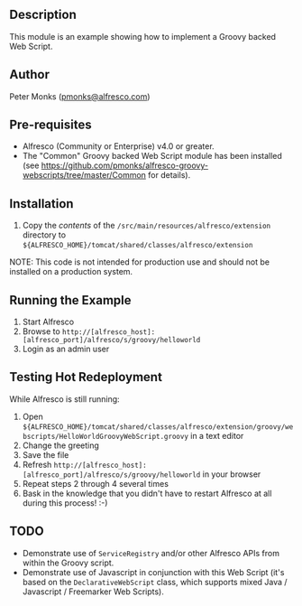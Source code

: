 ## Description
This module is an example showing how to implement a Groovy backed Web Script.

## Author
Peter Monks (pmonks@alfresco.com)

## Pre-requisites
* Alfresco (Community or Enterprise) v4.0 or greater.
* The "Common" Groovy backed Web Script module has been installed (see https://github.com/pmonks/alfresco-groovy-webscripts/tree/master/Common for details).

## Installation
1. Copy the *contents* of the ```/src/main/resources/alfresco/extension``` directory to ```${ALFRESCO_HOME}/tomcat/shared/classes/alfresco/extension```

NOTE: This code is not intended for production use and should not be installed
on a production system.

## Running the Example
1. Start Alfresco
2. Browse to ```http://[alfresco_host]:[alfresco_port]/alfresco/s/groovy/helloworld```
3. Login as an admin user

## Testing Hot Redeployment
While Alfresco is still running:

1. Open ```${ALFRESCO_HOME}/tomcat/shared/classes/alfresco/extension/groovy/webscripts/HelloWorldGroovyWebScript.groovy``` in a text editor
2. Change the greeting
3. Save the file
4. Refresh ```http://[alfresco_host]:[alfresco_port]/alfresco/s/groovy/helloworld``` in your browser
5. Repeat steps 2 through 4 several times
6. Bask in the knowledge that you didn't have to restart Alfresco at all during this process!  :-)

## TODO
* Demonstrate use of ```ServiceRegistry``` and/or other Alfresco APIs from within the Groovy script.
* Demonstrate use of Javascript in conjunction with this Web Script (it's based on the ```DeclarativeWebScript``` class, which supports mixed Java / Javascript / Freemarker Web Scripts).
